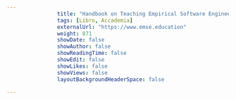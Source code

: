 ---
                title: "Handbook on Teaching Empirical Software Engineering: Online Materials"
                tags: [Libro, Accademia]
                externalUrl: "https://www.emse.education"
                weight: 871
                showDate: false
                showAuthor: false
                showReadingTime: false
                showEdit: false
                showLikes: false
                showViews: false
                layoutBackgroundHeaderSpace: false
                ---

